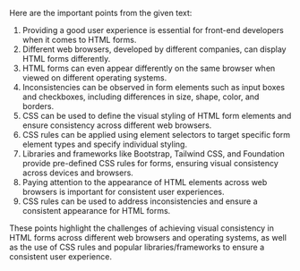 Here are the important points from the given text:

1. Providing a good user experience is essential for front-end developers when it comes to HTML forms.
2. Different web browsers, developed by different companies, can display HTML forms differently.
3. HTML forms can even appear differently on the same browser when viewed on different operating systems.
4. Inconsistencies can be observed in form elements such as input boxes and checkboxes, including differences in size, shape, color, and borders.
5. CSS can be used to define the visual styling of HTML form elements and ensure consistency across different web browsers.
6. CSS rules can be applied using element selectors to target specific form element types and specify individual styling.
7. Libraries and frameworks like Bootstrap, Tailwind CSS, and Foundation provide pre-defined CSS rules for forms, ensuring visual consistency across devices and browsers.
8. Paying attention to the appearance of HTML elements across web browsers is important for consistent user experiences.
9. CSS rules can be used to address inconsistencies and ensure a consistent appearance for HTML forms.

These points highlight the challenges of achieving visual consistency in HTML forms across different web browsers and operating systems, as well as the use of CSS rules and popular libraries/frameworks to ensure a consistent user experience.
